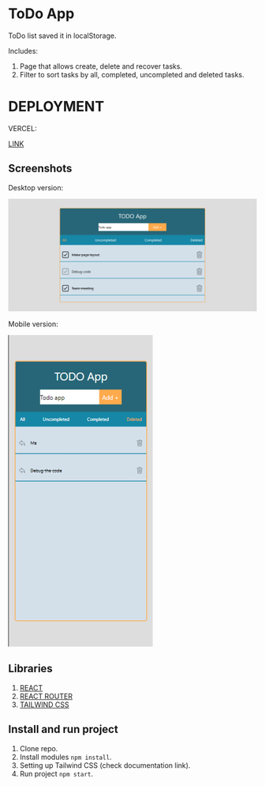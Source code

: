 # ToDo App

ToDo list saved it in localStorage.

Includes:

1.  Page that allows create, delete and recover tasks.
2.  Filter to sort tasks by all, completed, uncompleted and deleted tasks.

# DEPLOYMENT

VERCEL: 

[LINK](https://todo-app-ten-bice.vercel.app/)

## Screenshots

Desktop version:

![Screenshot](src/assets/screenshots/screenshot-desktop.png)

Mobile version:

![Screenshot](src/assets/screenshots/screenshot-mobile.png)

## Libraries

1.  [REACT](https://en.reactjs.org/)
2.  [REACT ROUTER](https://reactrouter.com/)
3.  [TAILWIND CSS](https://tailwindcss.com/docs/guides/create-react-app)

## Install and run project

1. Clone repo.
2. Install modules `npm install`.
3. Setting up Tailwind CSS (check documentation link).
4. Run project `npm start`.
